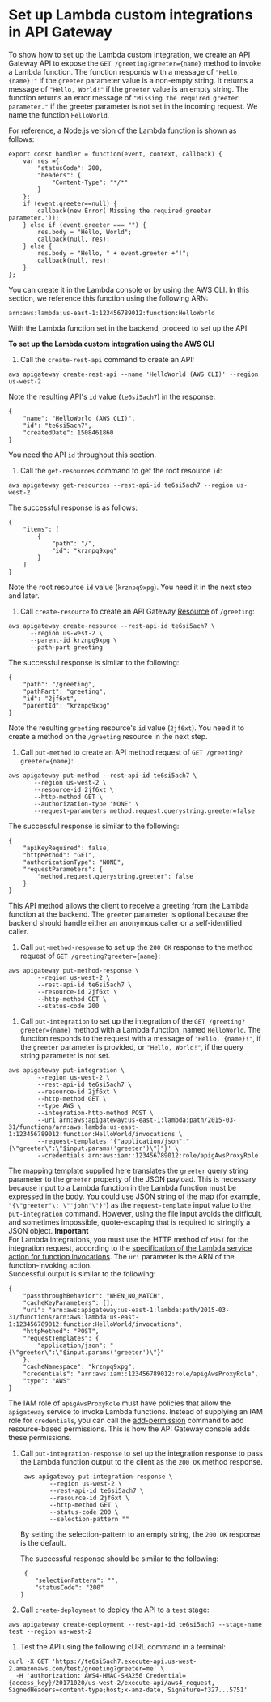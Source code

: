 # Set up Lambda custom integrations in API Gateway<a name="set-up-lambda-custom-integrations"></a>

 To show how to set up the Lambda custom integration, we create an API Gateway API to expose the `GET /greeting?greeter={name}` method to invoke a Lambda function\. The function responds with a message of `"Hello, {name}!"` if the `greeter` parameter value is a non\-empty string\. It returns a message of `"Hello, World!"` if the `greeter` value is an empty string\. The function returns an error message of `"Missing the required greeter parameter."` if the greeter parameter is not set in the incoming request\. We name the function `HelloWorld`\.

For reference, a Node\.js version of the Lambda function is shown as follows:

```
export const handler = function(event, context, callback) {
    var res ={
        "statusCode": 200,
        "headers": {
            "Content-Type": "*/*"
        }
    };
    if (event.greeter==null) {
        callback(new Error('Missing the required greeter parameter.'));
    } else if (event.greeter === "") {
        res.body = "Hello, World";
        callback(null, res);
    } else {
        res.body = "Hello, " + event.greeter +"!";
        callback(null, res);
    }
};
```

You can create it in the Lambda console or by using the AWS CLI\. In this section, we reference this function using the following ARN:

```
arn:aws:lambda:us-east-1:123456789012:function:HelloWorld
```

With the Lambda function set in the backend, proceed to set up the API\.<a name="set-up-lambda-custom-integration-using-cli"></a>

**To set up the Lambda custom integration using the AWS CLI**

1.  Call the `create-rest-api` command to create an API:

   ```
   aws apigateway create-rest-api --name 'HelloWorld (AWS CLI)' --region us-west-2
   ```

   Note the resulting API's `id` value \(`te6si5ach7`\) in the response:

   ```
   {
       "name": "HelloWorld (AWS CLI)", 
       "id": "te6si5ach7", 
       "createdDate": 1508461860
   }
   ```

   You need the API `id` throughout this section\.

1.  Call the `get-resources` command to get the root resource `id`:

   ```
   aws apigateway get-resources --rest-api-id te6si5ach7 --region us-west-2
   ```

   The successful response is as follows:

   ```
   {
       "items": [
           {
               "path": "/", 
               "id": "krznpq9xpg"
           }
       ]
   }
   ```

   Note the root resource `id` value \(`krznpq9xpg`\)\. You need it in the next step and later\.

1.  Call `create-resource` to create an API Gateway [Resource](https://docs.aws.amazon.com/apigateway/latest/api/API_Resource.html) of `/greeting`:

   ```
   aws apigateway create-resource --rest-api-id te6si5ach7 \
         --region us-west-2 \
         --parent-id krznpq9xpg \
         --path-part greeting
   ```

   The successful response is similar to the following:

   ```
   {
       "path": "/greeting", 
       "pathPart": "greeting", 
       "id": "2jf6xt", 
       "parentId": "krznpq9xpg"
   }
   ```

   Note the resulting `greeting` resource's `id` value \(`2jf6xt`\)\. You need it to create a method on the `/greeting` resource in the next step\.

1.  Call `put-method` to create an API method request of `GET /greeting?greeter={name}`:

   ```
   aws apigateway put-method --rest-api-id te6si5ach7 \
          --region us-west-2 \
          --resource-id 2jf6xt \
          --http-method GET \
          --authorization-type "NONE" \
          --request-parameters method.request.querystring.greeter=false
   ```

   The successful response is similar to the following:

   ```
   {
       "apiKeyRequired": false, 
       "httpMethod": "GET", 
       "authorizationType": "NONE", 
       "requestParameters": {
           "method.request.querystring.greeter": false
       }
   }
   ```

   This API method allows the client to receive a greeting from the Lambda function at the backend\. The `greeter` parameter is optional because the backend should handle either an anonymous caller or a self\-identified caller\.

1.  Call `put-method-response` to set up the `200 OK` response to the method request of `GET /greeting?greeter={name}`:

   ```
   aws apigateway put-method-response \
           --region us-west-2 \
           --rest-api-id te6si5ach7 \ 
           --resource-id 2jf6xt \
           --http-method GET \
           --status-code 200
   ```

   

1.  Call `put-integration` to set up the integration of the `GET /greeting?greeter={name}` method with a Lambda function, named `HelloWorld`\. The function responds to the request with a message of `"Hello, {name}!"`, if the `greeter` parameter is provided, or `"Hello, World!"`, if the query string parameter is not set\.

   ```
   aws apigateway put-integration \
           --region us-west-2 \
           --rest-api-id te6si5ach7 \
           --resource-id 2jf6xt \
           --http-method GET \
           --type AWS \
           --integration-http-method POST \
           --uri arn:aws:apigateway:us-east-1:lambda:path/2015-03-31/functions/arn:aws:lambda:us-east-1:123456789012:function:HelloWorld/invocations \
           --request-templates '{"application/json":"{\"greeter\":\"$input.params('greeter')\"}"}' \
           --credentials arn:aws:iam::123456789012:role/apigAwsProxyRole
   ```

   The mapping template supplied here translates the `greeter` query string parameter to the `greeter` property of the JSON payload\. This is necessary because input to a Lambda function in the Lambda function must be expressed in the body\. You could use JSON string of the map \(for example, `"{\"greeter"\: \"'john'\"}"`\) as the `request-template` input value to the `put-integration` command\. However, using the file input avoids the difficult, and sometimes impossible, quote\-escaping that is required to stringify a JSON object\.
**Important**  
For Lambda integrations, you must use the HTTP method of `POST` for the integration request, according to the [specification of the Lambda service action for function invocations](https://docs.aws.amazon.com/lambda/latest/dg/API_Invoke.html)\. The `uri` parameter is the ARN of the function\-invoking action\.  
Successful output is similar to the following:

   ```
   {
       "passthroughBehavior": "WHEN_NO_MATCH", 
       "cacheKeyParameters": [], 
       "uri": "arn:aws:apigateway:us-east-1:lambda:path/2015-03-31/functions/arn:aws:lambda:us-east-1:123456789012:function:HelloWorld/invocations", 
       "httpMethod": "POST", 
       "requestTemplates": {
           "application/json": "{\"greeter\":\"$input.params('greeter')\"}"
       }, 
       "cacheNamespace": "krznpq9xpg", 
       "credentials": "arn:aws:iam::123456789012:role/apigAwsProxyRole", 
       "type": "AWS"
   }
   ```

   The IAM role of `apigAwsProxyRole` must have policies that allow the `apigateway` service to invoke Lambda functions\. Instead of supplying an IAM role for `credentials`, you can call the [add\-permission](https://docs.aws.amazon.com/cli/latest/reference/lambda/add-permission.html) command to add resource\-based permissions\. This is how the API Gateway console adds these permissions\. 

1. Call `put-integration-response` to set up the integration response to pass the Lambda function output to the client as the `200 OK` method response\.

   ```
    aws apigateway put-integration-response \
           --region us-west-2 \
           --rest-api-id te6si5ach7 \
           --resource-id 2jf6xt \
           --http-method GET \
           --status-code 200 \
           --selection-pattern ""
   ```

   By setting the selection\-pattern to an empty string, the `200 OK` response is the default\. 

   The successful response should be similar to the following:

   ```
    {
       "selectionPattern": "", 
       "statusCode": "200"
   }
   ```

1.  Call `create-deployment` to deploy the API to a `test` stage:

   ```
   aws apigateway create-deployment --rest-api-id te6si5ach7 --stage-name test --region us-west-2 
   ```

1.  Test the API using the following cURL command in a terminal:

   ```
   curl -X GET 'https://te6si5ach7.execute-api.us-west-2.amazonaws.com/test/greeting?greeter=me' \
     -H 'authorization: AWS4-HMAC-SHA256 Credential={access_key}/20171020/us-west-2/execute-api/aws4_request, SignedHeaders=content-type;host;x-amz-date, Signature=f327...5751'
   ```